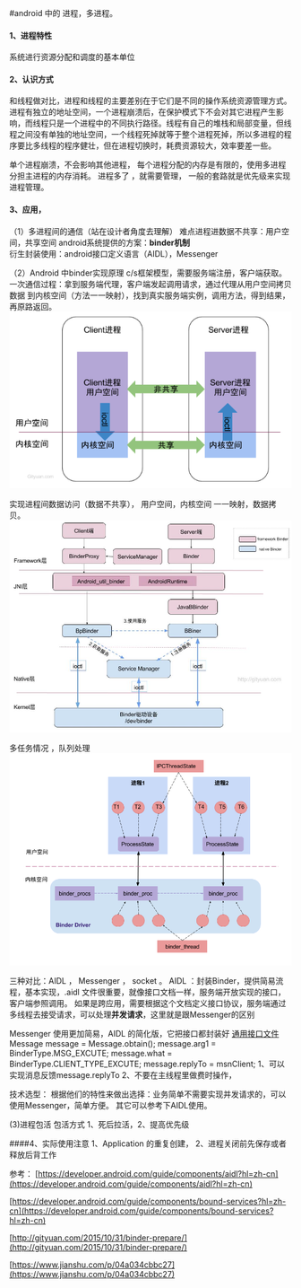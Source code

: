 #android 中的 进程，多进程。

#### 1、进程特性
系统进行资源分配和调度的基本单位

#### 2、认识方式
和线程做对比，进程和线程的主要差别在于它们是不同的操作系统资源管理方式。进程有独立的地址空间，一个进程崩溃后，在保护模式下不会对其它进程产生影响，而线程只是一个进程中的不同执行路径。线程有自己的堆栈和局部变量，但线程之间没有单独的地址空间，一个线程死掉就等于整个进程死掉，所以多进程的程序要比多线程的程序健壮，但在进程切换时，耗费资源较大，效率要差一些。

单个进程崩溃，不会影响其他进程，
每个进程分配的内存是有限的，使用多进程分担主进程的内存消耗。
进程多了 ，就需要管理，  一般的套路就是优先级来实现进程管理。


#### 3、应用，
（1）多进程间的通信（站在设计者角度去理解）
难点进程进数据不共享：用户空间，共享空间
android系统提供的方案：**binder机制**  
衍生封装使用：android接口定义语言（AIDL），Messenger

（2）Android 中binder实现原理
c/s框架模型，需要服务端注册，客户端获取。
一次通信过程：拿到服务端代理，客户端发起调用请求，通过代理从用户空间拷贝数据 到内核空间（方法一一映射），找到真实服务端实例，调用方法，得到结果，再原路返回。
![hahah](./image/progress/binder1.png)

实现进程间数据访问（数据不共享）， 用户空间，内核空间  一一映射，数据拷贝。
![hahah](./image/progress/binder2.jpg)

多任务情况 ，队列处理
![hahah](./image/progress/binder3.png)

三种对比：AIDL ， Messenger ， socket 。
AIDL ：封装Binder，提供简易流程，基本实现，.aidl 文件很重要，就像接口文档一样，服务端开放实现的接口，客户端参照调用。 如果是跨应用，需要根据这个文档定义接口协议，服务端通过多线程去接受请求，可以处理**并发请求**，这里就是跟Messenger的区别

Messenger
使用更加简易，AIDL 的简化版，它把接口都封装好
[通用接口文件](http://book2s.com/java/src/package/android/os/imessenger.html)
Message message = Message.obtain();
message.arg1 = BinderType.MSG_EXCUTE;
message.what = BinderType.CLIENT_TYPE_EXCUTE;
message.replyTo = msnClient;
1、可以实现消息反馈message.replyTo
2、不要在主线程里做费时操作，

技术选型：
根据他们的特性来做出选择：业务简单不需要实现并发请求的，可以使用Messenger，简单方便。 其它可以参考下AIDL使用。

(3)进程包活
包活方式 1、死后拉活，2、提高优先级


####4、实际使用注意
1、Application 的重复创建，
2、进程关闭前先保存或者释放后背工作


参考：
[https://developer.android.com/guide/components/aidl?hl=zh-cn](https://developer.android.com/guide/components/aidl?hl=zh-cn)

[https://developer.android.com/guide/components/bound-services?hl=zh-cn](https://developer.android.com/guide/components/bound-services?hl=zh-cn)

[http://gityuan.com/2015/10/31/binder-prepare/](http://gityuan.com/2015/10/31/binder-prepare/)

[https://www.jianshu.com/p/04a034cbbc27](https://www.jianshu.com/p/04a034cbbc27)